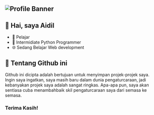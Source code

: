![Profile Banner](https://user-images.githubusercontent.com/87560413/137114186-09ad427f-8a20-4b39-8e7f-41e6aa8bd186.png)
---


## 👋  Hai, saya Aidil

- 🏫 Pelajar
- 🐍 Intermidiate Python Programmer
- 🌐 Sedang Belajar Web development


## 💭 Tentang Github ini

Github ini dicipta adalah bertujuan untuk menyimpan projek-projek saya. Ingin saya ingatkan, saya masih baru dalam dunia pengaturcaraan, jadi kebanyakan projek saya adalah sangat ringkas. Apa-apa pun, saya akan sentiasa cuba menambahbaik skil pengaturcaraan saya dari semasa ke semasa.
### Terima Kasih!
